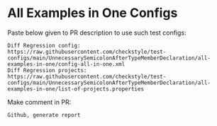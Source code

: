 # All Examples in One Configs
Paste below given to PR description to use such test configs:
```
Diff Regression config: https://raw.githubusercontent.com/checkstyle/test-configs/main/UnnecessarySemicolonAfterTypeMemberDeclaration/all-examples-in-one/config-all-in-one.xml
Diff Regression projects: https://raw.githubusercontent.com/checkstyle/test-configs/main/UnnecessarySemicolonAfterTypeMemberDeclaration/all-examples-in-one/list-of-projects.properties
```
Make comment in PR:
```
Github, generate report
```
